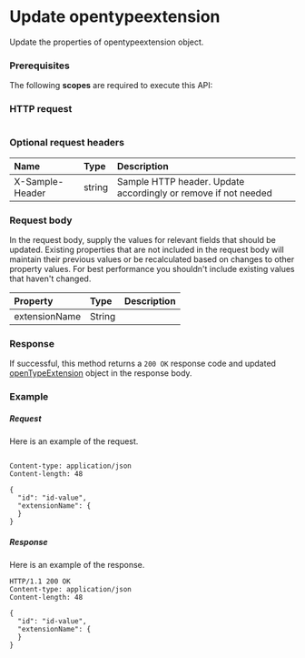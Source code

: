 # Update opentypeextension

Update the properties of opentypeextension object.
### Prerequisites
The following **scopes** are required to execute this API: 
### HTTP request
<!-- { "blockType": "ignored" } -->
```http

```
### Optional request headers
| Name       | Type | Description|
|:-----------|:------|:----------|
| X-Sample-Header  | string  | Sample HTTP header. Update accordingly or remove if not needed|

### Request body
In the request body, supply the values for relevant fields that should be updated. Existing properties that are not included in the request body will maintain their previous values or be recalculated based on changes to other property values. For best performance you shouldn't include existing values that haven't changed.

| Property	   | Type	|Description|
|:---------------|:--------|:----------|
|extensionName|String||

### Response
If successful, this method returns a `200 OK` response code and updated [openTypeExtension](../resources/opentypeextension.md) object in the response body.
### Example
##### Request
Here is an example of the request.
<!-- {
  "blockType": "request",
  "name": "update_opentypeextension"
}-->
```http

Content-type: application/json
Content-length: 48

{
  "id": "id-value",
  "extensionName": {
  }
}
```
##### Response
Here is an example of the response.
<!-- {
  "blockType": "response",
  "truncated": false,
  "@odata.type": "microsoft.graph.opentypeextension"
} -->
```http
HTTP/1.1 200 OK
Content-type: application/json
Content-length: 48

{
  "id": "id-value",
  "extensionName": {
  }
}
```

<!-- uuid: 8fcb5dbc-d5aa-4681-8e31-b001d5168d79
2015-10-25 14:57:30 UTC -->
<!-- {
  "type": "#page.annotation",
  "description": "Update opentypeextension",
  "keywords": "",
  "section": "documentation",
  "tocPath": ""
}-->